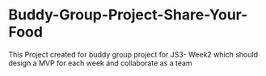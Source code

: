 # Buddy-Group-Project-Share-Your-Food
This Project created for buddy group project for JS3- Week2 which should design a MVP for each week and collaborate as a team
